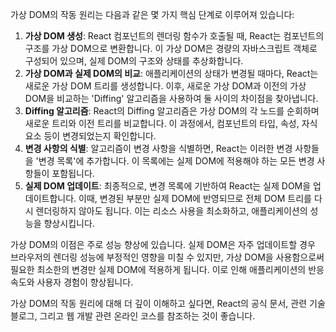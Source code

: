 가상 DOM의 작동 원리는 다음과 같은 몇 가지 핵심 단계로 이루어져 있습니다:

1. **가상 DOM 생성**: React 컴포넌트의 렌더링 함수가 호출될 때, React는 컴포넌트의 구조를 가상 DOM으로 변환합니다. 이 가상 DOM은 경량의 자바스크립트 객체로 구성되어 있으며, 실제 DOM의 구조와 상태를 추상화합니다.
2. **가상 DOM과 실제 DOM의 비교**: 애플리케이션의 상태가 변경될 때마다, React는 새로운 가상 DOM 트리를 생성합니다. 이후, 새로운 가상 DOM과 이전의 가상 DOM을 비교하는 'Diffing' 알고리즘을 사용하여 둘 사이의 차이점을 찾아냅니다.
3. **Diffing 알고리즘**: React의 Diffing 알고리즘은 가상 DOM의 각 노드를 순회하며 새로운 트리와 이전 트리를 비교합니다. 이 과정에서, 컴포넌트의 타입, 속성, 자식 요소 등이 변경되었는지 확인합니다.
4. **변경 사항의 식별**: 알고리즘이 변경 사항을 식별하면, React는 이러한 변경 사항들을 '변경 목록'에 추가합니다. 이 목록에는 실제 DOM에 적용해야 하는 모든 변경 사항들이 포함됩니다.
5. **실제 DOM 업데이트**: 최종적으로, 변경 목록에 기반하여 React는 실제 DOM을 업데이트합니다. 이때, 변경된 부분만 실제 DOM에 반영되므로 전체 DOM 트리를 다시 렌더링하지 않아도 됩니다. 이는 리소스 사용을 최소화하고, 애플리케이션의 성능을 향상시킵니다.

가상 DOM의 이점은 주로 성능 향상에 있습니다. 실제 DOM은 자주 업데이트할 경우 브라우저의 렌더링 성능에 부정적인 영향을 미칠 수 있지만, 가상 DOM을 사용함으로써 필요한 최소한의 변경만 실제 DOM에 적용하게 됩니다. 이로 인해 애플리케이션의 반응 속도와 사용자 경험이 향상됩니다.

가상 DOM의 작동 원리에 대해 더 깊이 이해하고 싶다면, React의 공식 문서, 관련 기술 블로그, 그리고 웹 개발 관련 온라인 코스를 참조하는 것이 좋습니다.